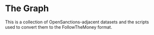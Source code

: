 # The Graph

This is a collection of OpenSanctions-adjacent datasets and the scripts used to convert them to the FollowTheMoney format.

